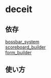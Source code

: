 # deceit

## 依存
[bossbar_system](https://github.com/MineDeepRock/bossbar_system)  
[scoreboard_builder](https://github.com/MineDeepRock/scoreboard_builder)  
[form_builder](https://github.com/MineDeepRock/form_builder)  


## 使い方
